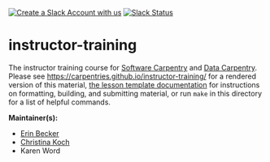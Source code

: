 [![Create a Slack Account with us](https://img.shields.io/badge/Create_Slack_Account-The_Carpentries-071159.svg)](https://swc-slack-invite.herokuapp.com/) 
 [![Slack Status](https://img.shields.io/badge/Slack_Channel-instructor--training-E01563.svg)](https://swcarpentry.slack.com/messages/C0CP2ERHA) 

instructor-training
===================

The instructor training course for [Software Carpentry][swc-site] and [Data Carpentry][dc-site].
Please see <https://carpentries.github.io/instructor-training/> for a rendered version of this material,
[the lesson template documentation][lesson-example]
for instructions on formatting, building, and submitting material,
or run `make` in this directory for a list of helpful commands.

**Maintainer(s):**

* [Erin Becker][becker_erin]
* [Christina Koch][koch_christina]
* Karen Word

[dc-site]: http://datacarpentry.org
[lesson-example]: https://carpentries.github.io/lesson-example
[swc-site]: http://software-carpentry.org
[koch_christina]: http://software-carpentry.org/team/#koch_christina
[becker_erin]: http://www.datacarpentry.org/people/#becker_erin
